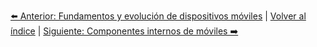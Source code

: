 


[⬅️ Anterior: Fundamentos y evolución de dispositivos móviles](FundamentosEvolucion.md) | [Volver al índice](../TablaDeContenidos.md) | [Siguiente: Componentes internos de móviles ➡️](ComponentesInternos.md)